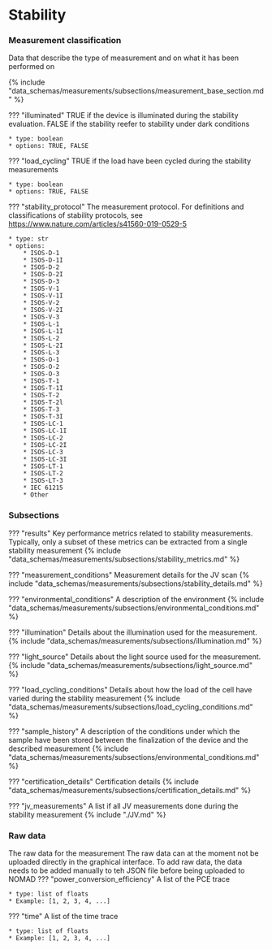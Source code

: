 # Stability

### Measurement classification
Data that describe the type of measurement and on what it has been performed on

{% include "data_schemas/measurements/subsections/measurement_base_section.md" %}

??? "illuminated"
    TRUE if the device is illuminated during the stability evaluation. FALSE if the stability reefer to stability under dark conditions

    * type: boolean
    * options: TRUE, FALSE

??? "load_cycling"
    TRUE if the load have been cycled during the stability measurements

    * type: boolean
    * options: TRUE, FALSE    


??? "stability_protocol"
    The measurement protocol. For definitions and classifications of stability protocols, see https://www.nature.com/articles/s41560-019-0529-5   

    * type: str
    * options: 
        * ISOS-D-1
        * ISOS-D-1I
        * ISOS-D-2
        * ISOS-D-2I
        * ISOS-D-3
        * ISOS-V-1
        * ISOS-V-1I
        * ISOS-V-2
        * ISOS-V-2I
        * ISOS-V-3
        * ISOS-L-1
        * ISOS-L-1I
        * ISOS-L-2
        * ISOS-L-2I
        * ISOS-L-3
        * ISOS-O-1
        * ISOS-O-2
        * ISOS-O-3
        * ISOS-T-1
        * ISOS-T-1I
        * ISOS-T-2
        * ISOS-T-2l
        * ISOS-T-3
        * ISOS-T-3I
        * ISOS-LC-1
        * ISOS-LC-1I
        * ISOS-LC-2
        * ISOS-LC-2I
        * ISOS-LC-3
        * ISOS-LC-3I
        * ISOS-LT-1
        * ISOS-LT-2
        * ISOS-LT-3
        * IEC 61215
        * Other    

### Subsections
<!-- ### Results -->
??? "results"
    Key performance metrics related to stability measurements. Typically, only a subset of these metrics can be extracted from a single stability measurement
    {% include "data_schemas/measurements/subsections/stability_metrics.md" %}    

<!-- ### Measurement conditions -->
??? "measurement_conditions"
    Measurement details for the JV scan
    {% include "data_schemas/measurements/subsections/stability_details.md" %}    

<!-- ### Environmental conditions -->
??? "environmental_conditions"
    A description of the environment
    {% include "data_schemas/measurements/subsections/environmental_conditions.md" %}    

<!-- ### Illumination -->
??? "illumination"
    Details about the illumination used for the measurement.
    {% include "data_schemas/measurements/subsections/illumination.md" %} 

<!-- ### Light source -->
??? "light_source"
    Details about the light source used for the measurement.
    {% include "data_schemas/measurements/subsections/light_source.md" %}       


<!-- ### Load cycling -->
??? "load_cycling_conditions"
    Details about how the load of the cell have varied during the stability measurement
    {% include "data_schemas/measurements/subsections/load_cycling_conditions.md" %} 

<!-- ### Sample History -->
??? "sample_history"
    A description of the conditions under which the sample have been stored between the finalization of the device and the described measurement
    {% include "data_schemas/measurements/subsections/environmental_conditions.md" %}


<!-- ### Certification details -->
??? "certification_details"
    Certification details
    {% include "data_schemas/measurements/subsections/certification_details.md" %}


<!-- ### JV measurements done during the stability measurement -->
??? "jv_measurements"
    A list if all JV measurements done during the stability measurement
    {% include "./JV.md" %}

### Raw data
The raw data for the measurement
The raw data can at the moment not be uploaded directly in the graphical interface. To add raw data, the data needs to be added manually to teh JSON file before being uploaded to NOMAD
??? "power_conversion_efficiency"
    A list of the PCE trace
    
    * type: list of floats
    * Example: [1, 2, 3, 4, ...]

??? "time"
    A list of the time trace
    
    * type: list of floats
    * Example: [1, 2, 3, 4, ...]